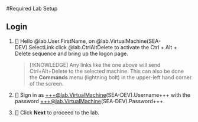#Required Lab Setup

## Login


1. [] Hello @lab.User.FirstName, on @lab.VirtualMachine(SEA-DEV).SelectLink click @lab.CtrlAltDelete to activate the Ctrl + Alt + Delete sequence and bring up the logon page.

    >[!KNOWLEDGE] Any links like the one above will send Ctrl+Alt+Delete to the selected machine. This can also be done the **Commands** menu (lightning bolt) in the upper-left hand corner of the screen.

1. [] Sign in as +++@lab.VirtualMachine(SEA-DEV).Username+++ with the password +++@lab.VirtualMachine(SEA-DEV).Password+++.

1. [] Click **Next** to proceed to the lab.